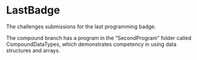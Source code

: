 LastBadge
=========

The challenges submissions for the last programming badge.

The compound branch has a program in the “SecondProgram” folder called CompoundDataTypes, which demonstrates competency in using data structures and arrays.
